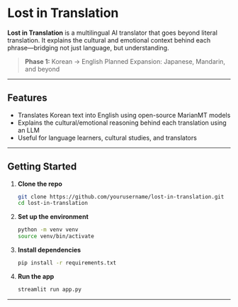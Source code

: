 # Lost in Translation
**Lost in Translation** is a multilingual AI translator that goes beyond literal translation. It explains the cultural and emotional context behind each phrase—bridging not just language, but understanding.

> **Phase 1:** Korean → English
> Planned Expansion: Japanese, Mandarin, and beyond

---

## Features
- Translates Korean text into English using open-source MarianMT models
- Explains the cultural/emotional reasoning behind each translation using an LLM
- Useful for language learners, cultural studies, and translators

---

## Getting Started
1. **Clone the repo**
   ```bash
   git clone https://github.com/yourusername/lost-in-translation.git
   cd lost-in-translation
   ```
2. **Set up the environment**
   ```bash
   python -m venv venv
   source venv/bin/activate
   ```
3. **Install dependencies**
   ```bash
   pip install -r requirements.txt
   ```
4. **Run the app**
   ```bash
   streamlit run app.py
   ```

---

